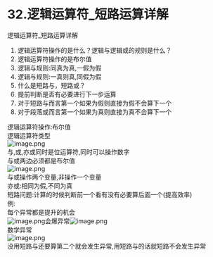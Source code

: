 # 32.逻辑运算符_短路运算详解

逻辑运算符_短路运算详解<br />

1. 逻辑运算符操作的是什么？逻辑与逻辑或的规则是什么？
  1. 逻辑运算符操作的是布尔值
  1. 逻辑与规则:同真为真,一假为假
  1. 逻辑与规则:一真则真,同假为假
2. 什么是短路与，短路或？
  1. 提前判断是否有必要进行下一步运算
  1. 对于短路与而言第一个如果为假则直接为假不会算下一个
  1. 对于段落或而言第一个如果为真则直接为真不会算下一个

逻辑运算符操作:布尔值<br />逻辑运算符类型<br />![image.png](https://cdn.nlark.com/yuque/0/2019/png/349894/1559027223543-91355d50-bda3-447a-8daa-b9ce582ae6fe.png#align=left&display=inline&height=80&name=image.png&originHeight=80&originWidth=323&size=38735&status=done&width=323)<br />与,或,亦或同时是位运算符,同时可以操作数字<br />与或两边必须都是布尔值<br />![image.png](https://cdn.nlark.com/yuque/0/2019/png/349894/1559027365345-f1f22f6d-6705-448b-9d2d-4fc22f0de095.png#align=left&display=inline&height=102&name=image.png&originHeight=102&originWidth=426&size=32854&status=done&width=426)<br />与或操作两个变量,非操作一个变量<br />亦或:相同为假,不同为真<br />短路问题:计算的时候判断前一个看有没有必要算后面一个(提高效率)<br />例:<br />每个异常都是提升的机会<br />![image.png](https://cdn.nlark.com/yuque/0/2019/png/349894/1559027655287-50ded5f3-bec3-41a0-97b4-582718842e64.png#align=left&display=inline&height=19&name=image.png&originHeight=19&originWidth=75&size=2831&status=done&width=75)会爆异常![image.png](https://cdn.nlark.com/yuque/0/2019/png/349894/1559027663632-a5a81d5d-c624-4aac-8fe4-4b4932fb8c34.png#align=left&display=inline&height=28&name=image.png&originHeight=28&originWidth=322&size=17671&status=done&width=322)<br />数学异常<br />![image.png](https://cdn.nlark.com/yuque/0/2019/png/349894/1559027727274-7e5035d9-86dc-4cc3-b49f-3400747ed153.png#align=left&display=inline&height=17&name=image.png&originHeight=17&originWidth=139&size=5065&status=done&width=139)<br />没用短路与还要算第二个就会发生异常,用短路与的话就短路不会发生异常


